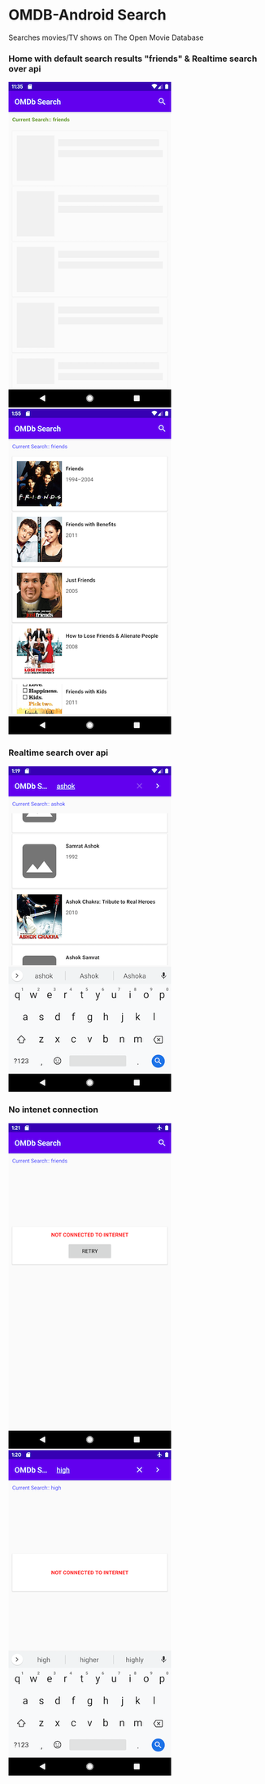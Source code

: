 # OMDB-Android Search
Searches movies/TV shows on The Open Movie Database

### Home with default search results "friends" & Realtime search over api 
![Shimmer Loading](https://github.com/ashok-b/OMDB-Android/blob/master/shimmer_loading.png)  	![Home](https://github.com/ashok-b/OMDB-Android/blob/master/home.png)

### Realtime search over api 
![Realtime search](https://github.com/ashok-b/OMDB-Android/blob/master/realtime_search.png)

### No intenet connection 
![No internet with retry](https://github.com/ashok-b/OMDB-Android/blob/master/no_internet_when_no_cache.png)    ![No internet without retry](https://github.com/ashok-b/OMDB-Android/blob/master/no_internet_during_search.png)
